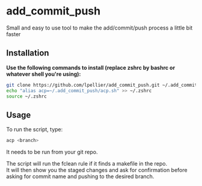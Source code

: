 # add_commit_push
Small and easy to use tool to make the add/commit/push process a little bit faster

## Installation
<b>Use the following commands to install (replace zshrc by bashrc or whatever shell you're using):</b>

```bash
git clone https://github.com/lpellier/add_commit_push.git ~/.add_commit_push
echo "alias acp=~/.add_commit_push/acp.sh" >> ~/.zshrc
source ~/.zshrc
```

## Usage

To run the script, type:
```bash
acp <branch>
```
It needs to be run from your git repo.

The script will run the fclean rule if it finds a makefile in the repo.<br>
It will then show you the staged changes and ask for confirmation before asking for commit name and pushing to the desired branch.
